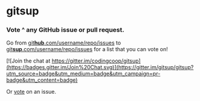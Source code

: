 # gitsup

### Vote ^ any GitHub issue or pull request.

Go from [git**hub**.com/username/repo/issues](https://github.com/gitsup/gitsup/issues)
to [git**sup**.com/username/repo/issues](https://gitsup.com/gitsup/gitsup/issues)
for a list that you can vote on!

[![Join the chat at https://gitter.im/codingcoop/gitsup](https://badges.gitter.im/Join%20Chat.svg)](https://gitter.im/gitsup/gitsup?utm_source=badge&utm_medium=badge&utm_campaign=pr-badge&utm_content=badge)

Or [vote](https://gitsup.com/gitsup/gitsup/issues) on an issue.
